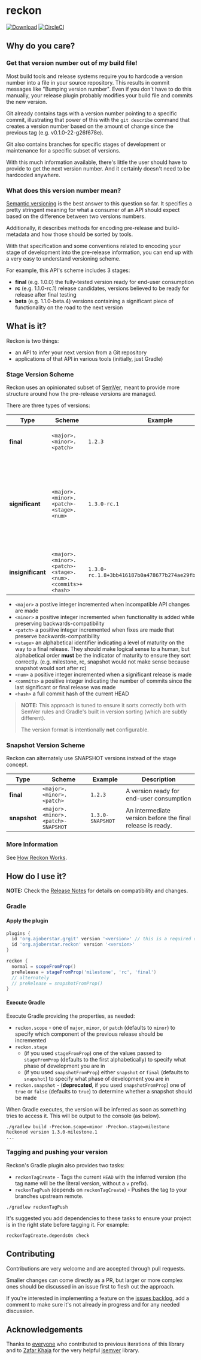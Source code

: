 # reckon

[![Download](https://api.bintray.com/packages/ajoberstar/maven/reckon/images/download.svg)](https://bintray.com/ajoberstar/maven/reckon/_latestVersion)
[![CircleCI](https://circleci.com/gh/ajoberstar/reckon.svg?style=svg)](https://circleci.com/gh/ajoberstar/reckon)

## Why do you care?

### Get that version number out of my build file!

Most build tools and release systems require you to hardcode a version number into
a file in your source repository. This results in commit messages like "Bumping
version number". Even if you don't have to do this manually, your release plugin
probably modifies your build file and commits the new version.

Git already contains tags with a version number pointing to a
specific commit, illustrating that power of this with the `git describe`
command that creates a version number based on the amount of change since the
previous tag (e.g. v0.1.0-22-g26f678e).

Git also contains branches for specific stages of development or maintenance
for a specific subset of versions.

With this much information available, there's little the user
should have to provide to get the next version number. And it certainly
doesn't need to be hardcoded anywhere.

### What does this version number mean?

[Semantic versioning](http://semver.org) is the best answer to this question so far.
It specifies a pretty stringent meaning for what a consumer of an API should expect
based on the difference between two versions numbers.

Additionally, it describes methods for encoding pre-release and build-metadata and
how those should be sorted by tools.

With that specification and some conventions related to encoding your stage of
development into the pre-release information, you can end up with a very
easy to understand versioning scheme.

For example, this API's scheme includes 3 stages:

- **final** (e.g. 1.0.0) the fully-tested version ready for end-user consumption
- **rc** (e.g. 1.1.0-rc.1) release candidates, versions believed to be ready for release after final testing
- **beta** (e.g. 1.1.0-beta.4) versions containing a significant piece of functionality on the road
to the next version

## What is it?

Reckon is two things:

- an API to infer your next version from a Git repository
- applications of that API in various tools (initially, just Gradle)

### Stage Version Scheme

Reckon uses an opinionated subset of [SemVer](http://semver.org), meant to provide more structure around how the
pre-release versions are managed.

There are three types of versions:

| Type              | Scheme                                                   | Example                                                 | Description |
|-------------------|----------------------------------------------------------|---------------------------------------------------------|-------------|
| **final**         | `<major>.<minor>.<patch>`                                | `1.2.3`                                                 | A version ready for end-user consumption |
| **significant**   | `<major>.<minor>.<patch>-<stage>.<num>`                  | `1.3.0-rc.1`                                            | A version indicating an important stage has been reached on the way to the next final release (e.g. alpha, beta, rc, milestone) |
| **insignificant** | `<major>.<minor>.<patch>-<stage>.<num>.<commits>+<hash>` | `1.3.0-rc.1.8+3bb416187b0a478677b274ae29fb4deb664acda3` | A general build in-between significant releases. |

- `<major>` a postive integer incremented when incompatible API changes are made
- `<minor>` a positive integer incremented when functionality is added while preserving backwards-compatibility
- `<patch>` a positive integer incremented when fixes are made that preserve backwards-compatibility
- `<stage>` an alphabetical identifier indicating a level of maturity on the way to a final release. They should make logical sense to a human, but alphabetical order **must** be the indicator of maturity to ensure they sort correctly. (e.g. milestone, rc, snapshot would not make sense because snapshot would sort after rc)
- `<num>` a positive integer incremented when a significant release is made
- `<commits>` a positive integer indicating the number of commits since the last significant or final release was made
- `<hash>` a full commit hash of the current HEAD

> **NOTE:** This approach is tuned to ensure it sorts correctly both with SemVer rules and Gradle's built in version sorting (which are subtly different).
>
> The version format is intentionally **not** configurable.

### Snapshot Version Scheme

Reckon can alternately use SNAPSHOT versions instead of the stage concept.

| Type         | Scheme                             | Example          | Description |
|--------------|------------------------------------|------------------|-------------|
| **final**    | `<major>.<minor>.<patch>`          | `1.2.3`          | A version ready for end-user consumption |
| **snapshot** | `<major>.<minor>.<patch>-SNAPSHOT` | `1.3.0-SNAPSHOT` | An intermediate version before the final release is ready. |

### More Information

See [How Reckon Works](docs/index.md).

## How do I use it?

**NOTE:** Check the [Release Notes](https://github.com/ajoberstar/reckon/releases) for details on compatibility and changes.

### Gradle

#### Apply the plugin

```groovy
plugins {
  id 'org.ajoberstar.grgit' version '<version>' // this is a required dependency unless you plan to implement your own VcsInventorySupplier
  id 'org.ajoberstar.reckon' version '<version>'
}

reckon {
  normal = scopeFromProp()
  preRelease = stageFromProp('milestone', 'rc', 'final')
  // alternately
  // preRelease = snapshotFromProp()
}
```

#### Execute Gradle

Execute Gradle providing the properties, as needed:

- `reckon.scope` - one of `major`, `minor`, or `patch` (defaults to `minor`) to specify which component of the previous release should be incremented
- `reckon.stage`
  - (if you used `stageFromProp`) one of the values passed to `stageFromProp` (defaults to the first alphabetically) to specify what phase of development you are in
  - (if you used `snapshotFromProp`) either `snapshot` or `final` (defaults to `snapshot`) to specify what phase of development you are in
- `reckon.snapshot` - (**deprecated**, if you used `snapshotFromProp`) one of `true` or `false` (defaults to `true`) to determine whether a snapshot should be made

When Gradle executes, the version will be inferred as soon as something tries to access it. This will be output to the console (as below).

```
./gradlew build -Preckon.scope=minor -Preckon.stage=milestone
Reckoned version 1.3.0-milestone.1
...
```

### Tagging and pushing your version

Reckon's Gradle plugin also provides two tasks:

- `reckonTagCreate` - Tags the current `HEAD` with the inferred version (the tag name will be the literal version, without a `v` prefix).
- `reckonTagPush` (depends on `reckonTagCreate`) - Pushes the tag to your branches upstream remote.

```
./gradlew reckonTagPush
```

It's suggested you add dependencies to these tasks to ensure your project is in the right state before tagging it. For example:

```
reckonTagCreate.dependsOn check
```

## Contributing

Contributions are very welcome and are accepted through pull requests.

Smaller changes can come directly as a PR, but larger or more complex
ones should be discussed in an issue first to flesh out the approach.

If you're interested in implementing a feature on the
[issues backlog](https://github.com/ajoberstar/reckon/issues), add a comment
to make sure it's not already in progress and for any needed discussion.

## Acknowledgements

Thanks to [everyone](https://github.com/ajoberstar/gradle-git/graphs/contributors)
who contributed to previous iterations of this library and to
[Zafar Khaja](https://github.com/zafarkhaja) for the very helpful
[jsemver](https://github.com/zafarkhaja/jsemver) library.

